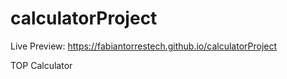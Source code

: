 # calculatorProject

Live Preview: https://fabiantorrestech.github.io/calculatorProject

TOP Calculator
